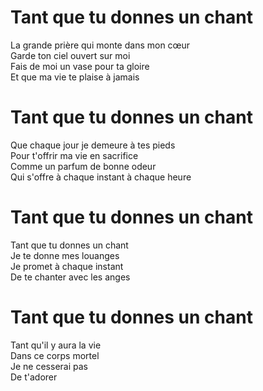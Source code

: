 # Tant que tu donnes un chant    
    
La grande prière qui monte dans mon cœur    
Garde ton ciel ouvert sur moi    
Fais de moi un vase pour ta gloire    
Et que ma vie te plaise à jamais    
    
# Tant que tu donnes un chant    
    
Que chaque jour je demeure à tes pieds    
Pour t'offrir ma vie en sacrifice    
Comme un parfum de bonne odeur    
Qui s'offre à chaque instant à chaque heure    
    
# Tant que tu donnes un chant    
    
Tant que tu donnes un chant    
Je te donne mes louanges    
Je promet à chaque instant    
De te chanter avec les anges    

# Tant que tu donnes un chant    

Tant qu'il y aura la vie    
Dans ce corps mortel    
Je ne cesserai pas    
De t'adorer    
